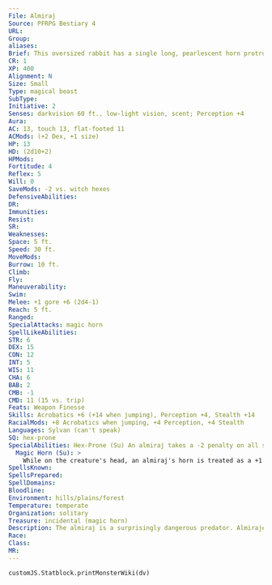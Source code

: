 ```yaml
---
File: Almiraj
Source: PFRPG Bestiary 4
URL: 
Group: 
aliases: 
Brief: This oversized rabbit has a single long, pearlescent horn protruding from its crown.
CR: 1
XP: 400
Alignment: N
Size: Small
Type: magical beast
SubType: 
Initiative: 2
Senses: darkvision 60 ft., low-light vision, scent; Perception +4
Aura: 
AC: 13, touch 13, flat-footed 11
ACMods: (+2 Dex, +1 size)
HP: 13
HD: (2d10+2)
HPMods: 
Fortitude: 4
Reflex: 5
Will: 0
SaveMods: -2 vs. witch hexes
DefensiveAbilities: 
DR: 
Immunities: 
Resist: 
SR: 
Weaknesses: 
Space: 5 ft.
Speed: 30 ft.
MoveMods: 
Burrow: 10 ft.
Climb: 
Fly: 
Maneuverability: 
Swim: 
Melee: +1 gore +6 (2d4-1)
Reach: 5 ft.
Ranged: 
SpecialAttacks: magic horn
SpellLikeAbilities: 
STR: 6
DEX: 15
CON: 12
INT: 5
WIS: 11
CHA: 6
BAB: 2
CMB: -1
CMD: 11 (15 vs. trip)
Feats: Weapon Finesse
Skills: Acrobatics +6 (+14 when jumping), Perception +4, Stealth +14
RacialMods: +8 Acrobatics when jumping, +4 Perception, +4 Stealth
Languages: Sylvan (can't speak)
SQ: hex-prone
SpecialAbilities: Hex-Prone (Su) An almiraj takes a -2 penalty on all saving throws against harmful witch hexes. The duration of any beneficial hexes longer than 1 round that affect an almiraj is increased by 50%.
  Magic Horn (Su): >
    While on the creature's head, an almiraj's horn is treated as a +1 weapon. Any living creature slain by an almiraj's gore attack immediately turns to stone (as if by the flesh to stone spell, with no saving throw, and the creature is still dead). A severed almiraj horn retains a wisp of its former magic, and counts as a masterwork weapon if used to create a magical dagger or similar small piercing weapon.
SpellsKnown: 
SpellsPrepared: 
SpellDomains: 
Bloodline: 
Environment: hills/plains/forest
Temperature: temperate
Organization: solitary
Treasure: incidental (magic horn)
Description: The almiraj is a surprisingly dangerous predator. Almirajes' strong affinity with witches, magical gore attacks, and susceptibility to hexes suggest they have arcane origins, perhaps the result of experiments by witches seeking to deliberately create a new kind of familiar. Reminiscent of a unicorn horn, an almiraj's most prominent feature serves as both a deterrent and deadly weapon. The almiraj uses its horn to hunt, stalking and spearing prey on the brutal appendage. The horn's unique magical properties have the gruesome side effect of forcing the almiraj to consume its prey while it still lives, before it turns to stone - when hunting smaller creatures, the almiraj strikes to slow its prey through blood loss and to disable it by maiming its limbs. Occasionally, an enterprising individual will hunt an almiraj for its horn, but success is limited since almirajes are exceptionally vicious, stealthy, and athletic targets - their acrobatic leaps bring their horns within reach of the vital organs of much larger creatures. Almirajes are fiercely territorial, although they flee if unable to fight on their terms, only to return later to defend their territory. They demonstrate their territorial claims to others of their kind with acrobatic displays and mock horn battles rather than fighting in earnest. Other intruders are met with aggressive posturing and warning calls, though almirajes prefer not to fight. If an interloper refuses to withdraw, however, the almiraj will fight to the death to defend its claim. It's unclear how almirajes reproduce, since females are rare and the creatures are always encountered alone. Records indicate that they live for 40 to 60 years and some communities are able to build respectful, if wary, relationships with them. Almirajes are particularly popular with witches as familiars. Spellcasters of any alignment with the Improved Familiar feat can gain an almiraj as a familiar at 5th level.
Race: 
Class: 
MR: 
---
```

```dataviewjs
customJS.Statblock.printMonsterWiki(dv)
```
